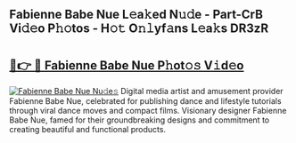 ## Fabienne Babe Nue L𝚎a𝚔ed N𝚞𝚍e - Part-CrB Vi𝚍𝚎o P𝚑𝚘tos - H𝚘𝚝 O𝚗𝚕yf𝚊ns L𝚎a𝚔s DR3zR

# <h2><a href="http://kf0xmgw.oniu.top/?m=Fabienne+Babe+Nue">🔗👉 🔴 Fabienne Babe Nue P𝚑ot𝚘𝚜 V𝚒d𝚎o</a></h2>

[![Fabienne Babe Nue Nu𝚍e𝚜](https://i.imgur.com/0qMVB7G.gif)](http://kf0xmgw.oniu.top/?m=Fabienne+Babe+Nue)
Digital media artist and amusement provider Fabienne Babe Nue, celebrated for publishing dance and lifestyle tutorials through viral dance moves and compact films. Visionary designer Fabienne Babe Nue, famed for their groundbreaking designs and commitment to creating beautiful and functional products.  
